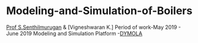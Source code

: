 # Modeling-and-Simulation-of-Boilers
[Prof S.Senthilmurugan](http://www.iitg.ac.in/chemeng/faculty_profile.php?name=ss) & [Vigneshwaran K.]
Period of work-May 2019 - June 2019
Modeling and Simulation Platform -[DYMOLA](https://www.3ds.com/products-services/catia/products/dymola/)

